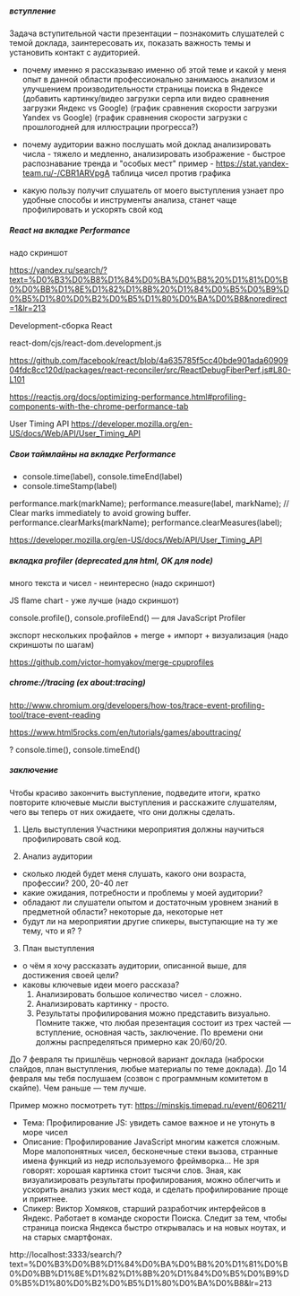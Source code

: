 ##### вступление

Задача вступительной части презентации – познакомить слушателей с темой доклада, заинтересовать их,
показать важность темы и установить контакт с аудиторией.

- почему именно я рассказываю именно об этой теме и какой у меня опыт в данной области
    профессионально занимаюсь анализом и улучшением производительности страницы поиска в Яндексе
    (добавить картинку/видео загрузки серпа или видео сравнения загрузки Яндекс vs Google)
    (график сравнения скорости загрузки Yandex vs Google)
    (график сравнения скорости загрузки с прошлогодней для иллюстрации прогресса?)

- почему аудитории важно послушать мой доклад
    анализировать числа - тяжело и медленно,
    анализировать изображение - быстрое распознавание тренда и "особых мест"
    пример - https://stat.yandex-team.ru/-/CBR1ARVpgA
    таблица чисел против графика

- какую пользу получит слушатель от моего выступления
    узнает про удобные способы и инструменты анализа,
    станет чаще профилировать и ускорять свой код

##### React на вкладке Performance

надо скриншот

https://yandex.ru/search/?text=%D0%B3%D0%B8%D1%84%D0%BA%D0%B8%20%D1%81%D0%B0%D0%BB%D1%8E%D1%82%D1%8B%20%D1%84%D0%B5%D0%B9%D0%B5%D1%80%D0%B2%D0%B5%D1%80%D0%BA%D0%B8&noredirect=1&lr=213

Development-сборка React 

react-dom/cjs/react-dom.development.js

https://github.com/facebook/react/blob/4a635785f5cc40bde901ada6090904fdc8cc120d/packages/react-reconciler/src/ReactDebugFiberPerf.js#L80-L101

https://reactjs.org/docs/optimizing-performance.html#profiling-components-with-the-chrome-performance-tab

User Timing API
https://developer.mozilla.org/en-US/docs/Web/API/User_Timing_API

##### Свои таймлайны на вкладке Performance

- console.time(label), console.timeEnd(label)
- console.timeStamp(label)

performance.mark(markName);
performance.measure(label, markName);
// Clear marks immediately to avoid growing buffer.
performance.clearMarks(markName);
performance.clearMeasures(label);

https://developer.mozilla.org/en-US/docs/Web/API/User_Timing_API

##### вкладка profiler (deprecated для html, OK для node)

много текста и чисел - неинтересно (надо скриншот)

JS flame chart - уже лучше (надо скриншот)

console.profile(), console.profileEnd() — для JavaScript Profiler

экспорт нескольких профайлов + merge + импорт + визуализация (надо скриншоты по шагам)

https://github.com/victor-homyakov/merge-cpuprofiles

##### chrome://tracing (ex about:tracing)

http://www.chromium.org/developers/how-tos/trace-event-profiling-tool/trace-event-reading

https://www.html5rocks.com/en/tutorials/games/abouttracing/

? console.time(), console.timeEnd()

##### заключение

Чтобы красиво закончить выступление, подведите итоги, кратко повторите ключевые мысли выступления
и расскажите слушателям, чего вы теперь от них ожидаете, что они должны сделать.


01. Цель выступления
Участники мероприятия должны научиться профилировать свой код.

02. Анализ аудитории
- сколько людей будет меня слушать, какого они возраста, профессии?
    200, 20-40 лет
- какие ожидания, потребности и проблемы у моей аудитории?
- обладают ли слушатели опытом и достаточным уровнем знаний в предметной области?
    некоторые да, некоторые нет
- будут ли на мероприятии другие спикеры, выступающие на ту же тему, что и я?
    ?

03. План выступления
- о чём я хочу рассказать аудитории, описанной выше, для достижения своей цели?
- каковы ключевые идеи моего рассказа?
    1. Анализировать большое количество чисел - сложно.
    2. Анализировать картинку - просто.
    3. Результаты профилирования можно представить визуально.
Помните также, что любая презентация состоит из трех частей — вступление, основная часть, заключение.
По времени они должны распределяться примерно как 20/60/20.




До 7 февраля ты пришлёшь черновой вариант доклада
(наброски слайдов, план выступления, любые материалы по теме доклада).
До 14 февраля мы тебя послушаем (созвон с программным комитетом в скайпе).
Чем раньше — тем лучше.

Пример можно посмотреть тут: https://minskjs.timepad.ru/event/606211/

- Тема: Профилирование JS: увидеть самое важное и не утонуть в море чисел
- Описание: Профилирование JavaScript многим кажется сложным. Море малопонятных чисел, бесконечные стеки вызова,
    странные имена функций из недр используемого фреймворка... Не зря говорят: хорошая картинка стоит тысячи слов.
    Зная, как визуализировать результаты профилирования, можно облегчить и ускорить анализ узких мест кода,
    и сделать профилирование проще и приятнее.
- Спикер: Виктор Хомяков, старший разработчик интерфейсов в Яндекс. Работает в команде скорости Поиска.
    Следит за тем, чтобы страница поиска Яндекса быстро открывалась и на новых ноутах, и на старых смартфонах.



http://localhost:3333/search/?text=%D0%B3%D0%B8%D1%84%D0%BA%D0%B8%20%D1%81%D0%B0%D0%BB%D1%8E%D1%82%D1%8B%20%D1%84%D0%B5%D0%B9%D0%B5%D1%80%D0%B2%D0%B5%D1%80%D0%BA%D0%B8&lr=213
